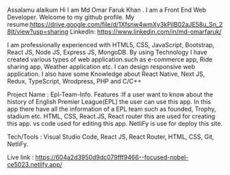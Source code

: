 Assalamu alaikum Hi I am Md Omar Faruk Khan . I am a Front End Web Developer. Welcome to my github profile.
My resume:https://drive.google.com/file/d/1Xfsnw4wmXy3kPilB02aJE58u_Sn_28It/view?usp=sharing
LinkedIn: https://www.linkedin.com/in/md-omarfaruk/

I am professionally experienced with HTML5, CSS, JavaScript, Bootstrap, React JS, Node JS, Express JS, MongoDB. By using Technology I have created various types of web application.such as e-commerce app, Ride sharing app, Weather application etc. I can design responsive web application. I also have some Knowledge about React Native, Next JS, Redux, TypeScript, Wrodpress, PHP and C/C++



Project Name :	Epl-Team-Info.
Features	:If a user want to know about the history of English Premier League(EPL) the user can use this app. In this app there have all the information of a EPL team such as founded, Trophy, stadium etc. HTML, CSS, React.JS, React router this are used for creating this app. vs code used for editing this app. NetliFy is use for deploy this site.

Tech/Tools	:	Visual Studio Code, React JS, React Router, HTML, CSS, Git, NetliFy.

Live link	:	https://604a2d3950d9dc079fff9466--focused-nobel-ce5023.netlify.app/


